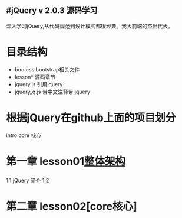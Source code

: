 #jQuery v 2.0.3 源码学习
---------------------------------
深入学习jQuery,从代码规范到设计模式都很经典。我大前端的杰出代表。

# 目录结构
* bootcss bootstrap相关文件
* lesson* 源码章节
* jquery.js 引用jquery
* jquery_q.js 带中文注释带 jquery

# 根据jQuery在github上面的项目划分
intro 
core 核心


# 第一章 lesson01[整体架构](http://www.theone.io/#/article/id/556135cca64e8f4f51f8219b)
### 
  1.1 jQuery 简介
  1.2 

# 第二章 lesson02[core核心]